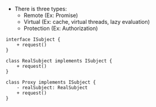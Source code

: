 - There is three types:
	- Remote (Ex: Promise)
	- Virtual (Ex: cache, virtual threads, lazy evaluation)
	- Protection (Ex: Authorization)

```plantuml
interface ISubject {
	+ request()
}

class RealSubject implements ISubject {
	+ request()
}

class Proxy implements ISubject {
	- realSubject: RealSubject
	+ request()
}
```


